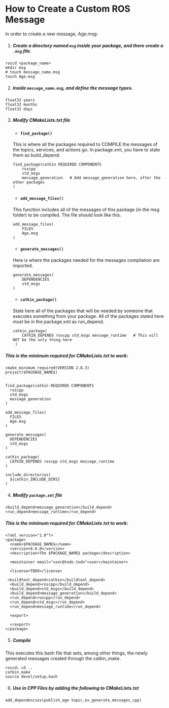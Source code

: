 # How to Create a Custom ROS Message

In order to create a new message, Age.msg:

1. ##### Create a directory named `msg` inside your package, and there create a `.msg` file.
```
roscd <package_name>
mkdir msg
# touch message_name.msg
touch Age.msg
```
2. ##### Inside `message_name.msg`, and define the message types.
```
float32 years
float32 months
float32 days
```
3. ##### Modify CMakeLists.txt file
    * #### `find_package()`
    This is where all the packages required to COMPILE the messages of the topics, services, and actions go. In package.xml, you have to state them as build_depend.
    ```
    find_package(catkin REQUIRED COMPONENTS
        roscpp
        std_msgs
        message_generation   # Add message_generation here, after the other packages
    )
    ```

    * #### `add_message_files()`
    This function includes all of the messages of this package (in the msg folder) to be compiled. The file should look like this.
    ```
    add_message_files(
        FILES
        Age.msg
    )
    ```

    * #### `generate_messages()`
    Here is where the packages needed for the messages compilation are imported.
    ```
    generate_messages(
        DEPENDENCIES
        std_msgs
    )
    ```

    * #### `catkin_package()`
    State here all of the packages that will be needed by someone that executes something from your package. All of the packages stated here must be in the package.xml as run_depend.
    ```
    catkin_package(
        CATKIN_DEPENDS roscpp std_msgs message_runtime   # This will NOT be the only thing here
     )
    ```

##### This is the minimum required for CMakeLists.txt to work:

 ```
 cmake_minimum_required(VERSION 2.8.3)
 project($PACKAGE_NAME$)


 find_package(catkin REQUIRED COMPONENTS
   roscpp
   std_msgs
   message_generation
 )

 add_message_files(
   FILES
   Age.msg
 )

 generate_messages(
   DEPENDENCIES
   std_msgs
 )

 catkin_package(
   CATKIN_DEPENDS roscpp std_msgs message_runtime
 )

 include_directories(
   ${catkin_INCLUDE_DIRS}
 )
 ```

4. ##### Modify `package.xml` file
```
<build_depend>message_generation</build_depend>
<run_depend>message_runtime</run_depend>
```

##### This is the minimum required for CMakeLists.txt to work:
```
<?xml version="1.0"?>
<package>
  <name>$PACKAGE_NAME$</name>
  <version>0.0.0</version>
  <description>The $PACKAGE_NAME$ package</description>

  <maintainer email="user@todo.todo">user</maintainer>

  <license>TODO</license>

 <buildtool_depend>catkin</buildtool_depend>
  <build_depend>roscpp</build_depend>
  <build_depend>std_msgs</build_depend>
  <build_depend>message_generation</build_depend>
  <run_depend>roscpp</run_depend>
  <run_depend>std_msgs</run_depend>
  <run_depend>message_runtime</run_depend>

  <export>

  </export>
</package>
```

5. ##### Compile

This executes this bash file that sets, among other things, the newly generated messages created through the catkin_make.

```
roscd; cd ..
catkin_make
source devel/setup.bash
```


6. ##### Use in CPP Files by adding the following to CMakeLists.txt

```
add_dependencies(publish_age topic_ex_generate_messages_cpp)
```


